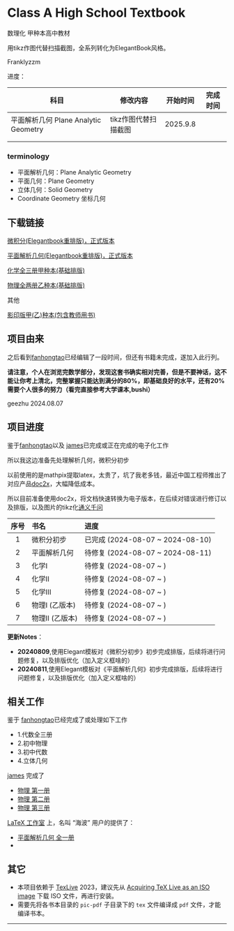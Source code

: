 # Class A High School Textbook

数理化 甲种本高中教材



用tikz作图代替扫描截图，全系列转化为ElegantBook风格。

Franklyzzm



进度：

| 科目                                 | 修改内容             | 开始时间 | 完成时间 |
| ------------------------------------ | -------------------- | -------- | -------- |
| 平面解析几何 Plane Analytic Geometry | tikz作图代替扫描截图 | 2025.9.8 |          |
|                                      |                      |          |          |
|                                      |                      |          |          |



### terminology

- 平面解析几何：Plane Analytic Geometry
- 平面几何：Plane Geometry
- 立体几何：Solid Geometry
- Coordinate Geometry 坐标几何















## 下载链接

[微积分(Elegantbook重排版)，正式版本](https://github.com/geezhu/Category-A-Textbook/releases/tag/v1.0)

[平面解析几何(Elegantbook重排版)，正式版本](https://github.com/geezhu/Category-A-Textbook/releases/tag/v1.0g)

[化学全三册甲种本(基础排版)](https://github.com/geezhu/Category-A-Textbook/releases/tag/v0.1c)

[物理全两册乙种本(基础排版)](https://github.com/geezhu/Category-A-Textbook/releases/tag/v0.1p)

其他

[影印版甲(乙)种本(包含教师用书)](https://pan.quark.cn/s/d6e43ee688bc)

## 项目由来

之后看到[fanhongtao](https://github.com/fanhongtao/ebooks)已经编辑了一段时间，但还有书籍未完成，遂加入此行列。

**请注意，个人在浏览完数学部分，发现这套书确实相对完善，但是不要神话，这不能让你考上清北，完整掌握只能达到满分的80%，即基础良好的水平，还有20%需要个人很多的努力（看完直接参考大学课本,bushi）**

geezhu 2024.08.07

## 项目进度

鉴于[fanhongtao](https://github.com/fanhongtao/ebooks)以及 [james](https://github.com/jamesfang8499/)已完成或正在完成的电子化工作

所以我这边准备先处理解析几何，微积分初步

以前使用的是mathpix提取latex，太贵了，坑了我老多钱，最近中国工程师推出了对应产品[doc2x](https://doc2x.noedgeai.com/)，大幅降低成本。

所以目前准备使用doc2x，将文档快速转换为电子版本，在后续对错误进行修订以及排版，以及图片的tikz化[通义千问](https://tongyi.aliyun.com/qianwen/)

| 序号 | 书名         | 进度                  |
|:--:|:-----------|:--------------------|
| 1  | 微积分初步      | 已完成 (2024-08-07 ~ 2024-08-10) |
| 2  | 平面解析几何     | 待修复 (2024-08-07 ~ 2024-08-11)  |
| 3  | 化学I        | 待修复 (2024-08-07 ~ )  |
| 4  | 化学II       | 待修复 (2024-08-07 ~ )  |
| 5  | 化学III      | 待修复 (2024-08-07 ~ )  |
| 6  | 物理I  (乙版本) | 待修复 (2024-08-07 ~ )  |
| 7  | 物理II (乙版本) | 待修复 (2024-08-07 ~ )  |

**更新Notes**：

* **20240809**,使用Elegant模板对《微积分初步》初步完成排版，后续将进行问题修复，以及排版优化（加入定义框啥的）
* **20240811**,使用Elegant模板对《平面解析几何》初步完成排版，后续将进行问题修复，以及排版优化（加入定义框啥的）

## 相关工作

鉴于 [fanhongtao](https://github.com/fanhongtao/ebooks)已经完成了或处理如下工作
* 1.代数全三册
* 2.初中物理
* 3.初中代数
* 4.立体几何

[james](https://github.com/jamesfang8499/) 完成了

* [物理 第一册](https://github.com/jamesfang8499/physics1)
* [物理 第二册](https://github.com/jamesfang8499/physics2)
* [物理 第三册](https://github.com/jamesfang8499/physics3)



[LaTeX 工作室](https://www.latexstudio.net/) 上，名叫 “海波” 用户的提供了：

* [平面解析几何 全一册](https://www.latexstudio.net/index/details/index/mid/2401.html)
* 

## 其它

* 本项目依赖于 [TexLive](http://tug.org/texlive/) 2023，建议先从 [Acquiring TeX Live as an ISO image](http://tug.org/texlive/acquire-iso.html) 下载 ISO 文件，再进行安装。
* 需要先将各书本目录的 `pic-pdf` 子目录下的 `tex` 文件编译成 `pdf` 文件，才能编译书本。
---



